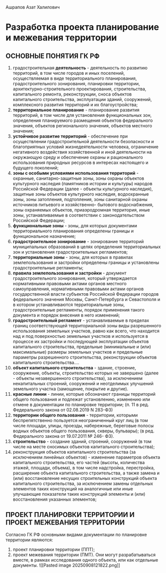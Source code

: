 Ашрапов Азат Халилович

# Разработка проекта планирование и межевания территории
## ОСНОВНЫЕ ПОНЯТИЯ ГК РФ
1) градостроительная **деятельность** - деятельность по развитию территорий, в том числе городов и иных поселений, осуществляемая в виде территориального планирования, градостроительного зонирования, планировки территории, архитектурно-строительного проектирования, строительства, капитального ремонта, реконструкции, сноса объектов капитального строительства, эксплуатации зданий, сооружений, комплексного развития территорий и их благоустройства;
2) **территориальное планирование** - планирование развития территорий, в том числе для установления функциональных зон, определения планируемого размещения объектов федерального значения, объектов регионального значения, объектов местного значения;
3) **устойчивое развитие территорий** - обеспечение при осуществлении градостроительной деятельности безопасности и благоприятных условий жизнедеятельности человека, ограничение негативного воздействия хозяйственной и иной деятельности на окружающую среду и обеспечение охраны и рационального использования природных ресурсов в интересах настоящего и будущего поколений;
4) **зоны с особыми условиями использования территорий** - охранные, санитарно-защитные зоны, зоны охраны объектов культурного наследия (памятников истории и культуры) народов Российской Федерации (далее - объекты культурного наследия), защитные зоны объектов культурного наследия, водоохранные зоны, зоны затопления, подтопления, зоны санитарной охраны источников питьевого и хозяйственно- бытового водоснабжения, зоны охраняемых объектов, приаэродромная территория, иные зоны, устанавливаемые в соответствии с законодательством Российской Федерации;
5) **функциональные зоны** - зоны, для которых документами территориального планирования определены границы и функциональное назначение;
6) **градостроительное зонирование** - зонирование территорий муниципальных образований в целях определения территориальных зон и установления градостроительных регламентов;
7) **территориальные зоны** - зоны, для которых в правилах землепользования и застройки определены границы и установлены градостроительные регламенты;
8) **правила землепользования и застройки** - документ градостроительного зонирования, который утверждается нормативными правовыми актами органов местного самоуправления, нормативными правовыми актами органов государственной власти субъектов Российской Федерации городов федерального значения Москвы, Санкт-Петербурга и Севастополя и в котором устанавливаются территориальные зоны, градостроительные регламенты, порядок применения такого документа и порядок внесения в него изменений;
9) **градостроительный регламент** - устанавливаемые в пределах границ соответствующей территориальной зоны виды разрешенного использования земельных участков, равно как всего, что находится над и под поверхностью земельных участков и используется в процессе их застройки и последующей эксплуатации объектов капитального строительства, предельные (минимальные и (или) максимальные) размеры земельных участков и предельные параметры разрешенного строительства, реконструкции объектов капитального строительства....
10) **объект капитального строительства** - здание, строение, сооружение, объекты, строительство которых не завершено (далее - объекты незавершенного строительства), за исключением некапитальных строений, сооружений и неотделимых улучшений земельного участка (замощение, покрытие и другие).
11) **красные линии** - линии, которые обозначают границы территорий общего пользования и подлежат установлению, изменению или отмене в документации по планировке территории; (п. 11 в ред. Федерального закона от 02.08.2019 N 283-ФЗ)
12) **территории общего пользования** - территории, которыми беспрепятственно пользуется неограниченный круг лиц (в том числе площади, улицы, проезды, набережные, береговые полосы водных объектов общего пользования, скверы, бульвары); (в ред. Федерального закона от 19.07.2011 № 246- ФЗ).
13) **строительство** - создание зданий, строений, сооружений (в том числе на месте сносимых объектов капитального строительства);
14) реконструкция объектов капитального строительства (за исключением линейных объектов) - изменение параметров объекта капитального строительства, его частей (высоты, количества этажей, площади, объема), в том числе надстройка, перестройка, расширение объекта капитального строительства, а также замена и (или) восстановление несущих строительных конструкций объекта капитального строительства, за исключением замены отдельных элементов таких конструкций на аналогичные или иные улучшающие показатели таких конструкций элементы и (или) восстановления указанных элементов;
## ПРОЕКТ ПЛАНИРОВКИ ТЕРРИТОРИИ И ПРОЕКТ МЕЖЕВАНИЯ ТЕРРИТОРИИ
Согласно ГК РФ основными видами документации по планировке территории являются:
1) проект планировки территории (ППТ); 
2) проект межевания территории (ПМТ).
Они могут разрабатываться вместе, в рамках исследования одного объекта, или как отдельные документы.
![[Pasted image 20250908121822.png]]
